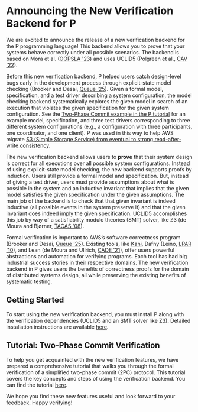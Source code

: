 # Announcing the New Verification Backend for P

We are excited to announce the release of a new verification backend for the P programming language! This backend allows you to prove that your systems behave correctly under all possible scenarios. The backend is based on Mora et al. ([OOPSLA '23](https://dl.acm.org/doi/10.1145/3622876)) and uses UCLID5 (Polgreen et al., [CAV '22](https://dl.acm.org/doi/10.1007/978-3-031-13185-1_27)).

Before this new verification backend, P helped users catch design-level bugs early in the development process through explicit-state model checking (Brooker and Desai, [Queue '25](https://dl.acm.org/doi/10.1145/3712057)). Given a formal model, specification, and a test driver describing a system configuration, the model checking backend systematically explores the given model in search of an execution that violates the given specification for the given system configuration. See the [Two-Phase Commit example in the P tutorial](https://github.com/p-org/P/tree/master/Tutorial/2_TwoPhaseCommit) for an example model, specification, and three test drivers corresponding to three different system configurations (e.g., a configuration with three participants, one coordinator, and one client). P was used in this way to help AWS migrate [S3 (Simple Storage Service) from eventual to strong read-after-write consistency](https://aws.amazon.com/about-aws/whats-new/2020/12/amazon-s3-now-delivers-strong-read-after-write-consistency-automatically-for-all-applications/).

The new verification backend allows users to **prove** that their system design is correct for all executions over all possible system configurations. Instead of using explicit-state model checking, the new backend supports proofs by induction. Users still provide a formal model and specification. But, instead of giving a test driver, users must provide assumptions about what is possible in the system and an inductive invariant that implies that the given model satisfies the given specification under the given assumptions. The main job of the backend is to check that that given invariant is indeed inductive (all possible events in the system preserve it) and that the given invariant does indeed imply the given specification. UCLID5 accomplishes this job by way of a satisfiability modulo theories (SMT) solver, like Z3 (de Moura and Bjørner, [TACAS '08](https://link.springer.com/chapter/10.1007/978-3-540-78800-3_24)).

Formal verification is important to AWS’s software correctness program (Brooker and Desai, [Queue '25](https://dl.acm.org/doi/10.1145/3712057)). Existing tools, like [Kani](https://model-checking.github.io/kani-verifier-blog/2023/08/31/using-kani-to-validate-security-boundaries-in-aws-firecracker.html), Dafny (Leino, [LPAR '10](https://dl.acm.org/doi/10.5555/1939141.1939161)), and Lean (de Moura and Ullrich, [CADE '21](https://lean-lang.org/papers/lean4.pdf)), offer users powerful abstractions and automation for verifying programs. Each tool has had big industrial success stories in their respective domains. The new verification backend in P gives users the benefits of correctness proofs for the domain of distributed systems design, all while preserving the existing benefits of systematic testing.

## Getting Started

To start using the new verification backend, you must install P along with the verification dependencies (UCLID5 and an SMT solver like Z3). Detailed installation instructions are available [here](https://github.com/p-org/P/blob/master/Docs/docs/advanced/install-verification-backend.md).

## Tutorial: Two-Phase Commit Verification

To help you get acquainted with the new verification features, we have prepared a comprehensive tutorial that walks you through the formal verification of a simplified two-phase commit (2PC) protocol. This tutorial covers the key concepts and steps of using the verification backend. You can find the tutorial [here](https://github.com/p-org/P/blob/master/Docs/docs/tutorial/advanced/twophasecommitverification.md).

We hope you find these new features useful and look forward to your feedback. Happy verifying!
